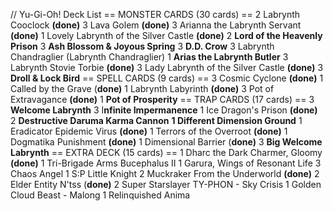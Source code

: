 // Yu-Gi-Oh! Deck List 
== MONSTER CARDS (30 cards) == 
2 Labrynth Cooclock  **(done)**
3 Lava Golem **(done)**
3 Arianna the Labrynth Servant **(done)**
1 Lovely Labrynth of the Silver Castle **(done)**
2 **Lord of the Heavenly Prison** 
3 **Ash Blossom & Joyous Spring**
3 **D.D. Crow**
3 Labrynth Chandraglier (Labrynth Chandraglier)
1 **Arias the Labrynth Butler**
3 Labrynth Stovie Torbie **(done)**
3 Lady Labrynth of the Silver Castle **(done)**
3 **Droll & Lock Bird**
== SPELL CARDS (9 cards) == 
3 Cosmic Cyclone **(done)**
1 Called by the Grave (**done)**
1 Labrynth Labyrinth **(done)**
3 Pot of Extravagance **(done)**
1 **Pot of Prosperity**
== TRAP CARDS (17 cards) == 
3 **Welcome Labrynth**
3 I**nfinite Impermanence** 
1 Ice Dragon's Prison **(done)**
2 **Destructive Daruma Karma Cannon**
**1 Different Dimension Ground**
1 Eradicator Epidemic Virus **(done)**
1 Terrors of the Overroot **(done)**
1 Dogmatika Punishment **(done)**
1 Dimensional Barrier (**done)**
3 **Big Welcome Labrynth**
== EXTRA DECK (15 cards) == 
1 Dharc the Dark Charmer, Gloomy **(done)**
1 Tri-Brigade Arms Bucephalus II
1 Garura, Wings of Resonant Life
3 Chaos Angel
1 S:P Little Knight
2 Muckraker From the Underworld **(done)**
2 Elder Entity N'tss (**done)**
2 Super Starslayer TY-PHON - Sky Crisis
1 Golden Cloud Beast - Malong
1 Relinquished Anima
